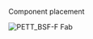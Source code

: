 Component placement

![PETT_BSF-F Fab](https://github.com/bsfconception/ESP32-GSM-GPS-Tracker/assets/84618082/c164a32e-7595-4418-ad6b-8d9aa5b05302)

